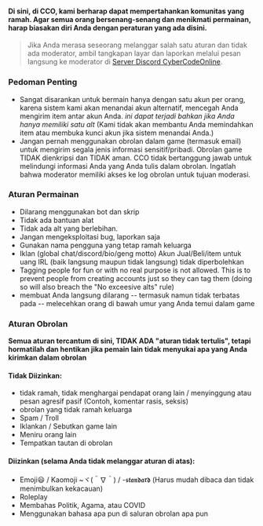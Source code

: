 

#### Di sini, di CCO, kami berharap dapat mempertahankan komunitas yang ramah. Agar semua orang bersenang-senang dan menikmati permainan, harap biasakan diri Anda dengan peraturan yang ada disini.

> Jika Anda merasa seseorang melanggar salah satu aturan dan tidak ada moderator, ambil tangkapan layar dan laporkan melalui pesan langsung ke moderator di [Server  Discord CyberCodeOnline](https://discord.gg/JREx8xz).

### Pedoman Penting
* Sangat disarankan untuk bermain hanya dengan satu akun per orang, karena sistem kami akan menandai akun alternatif, mencegah Anda mengirim item antar akun Anda. *ini dapat terjadi bahkan jika Anda hanya memiliki satu alt* (Kami tidak akan membantu Anda memindahkan item atau membuka kunci akun jika sistem menandai Anda.)
* Jangan pernah menggunakan obrolan dalam game (termasuk email) untuk mengirim segala jenis informasi sensitif/pribadi. Obrolan game TIDAK dienkripsi dan TIDAK aman. CCO tidak bertanggung jawab untuk melindungi informasi Anda yang Anda tulis dalam obrolan. Ingatlah bahwa moderator memiliki akses ke log obrolan untuk tujuan moderasi.


### Aturan Permainan
* Dilarang menggunakan bot dan skrip
* Tidak ada bantuan alat
* Tidak ada alt yang berlebihan.
* Jangan mengeksploitasi bug, laporkan saja
* Gunakan nama pengguna yang tetap ramah keluarga
* Iklan (global chat/discord/bio/geng motto) Akun Jual/Beli/item untuk uang IRL (baik langsung maupun tidak langsung) tidak diperbolehkan
* Tagging people for fun or with no real purpose is not allowed. This is to prevent people from creating accounts just so they can tag them (doing so will also breach the "No exceesive alts" rule) 
* membuat Anda langsung dilarang -- termasuk namun tidak terbatas pada -- melecehkan orang di bawah umur yang Anda temui dalam game

### Aturan Obrolan
**Semua aturan tercantum di sini, TIDAK ADA "aturan tidak tertulis", tetapi hormatilah dan hentikan jika pemain lain tidak menyukai apa yang Anda kirimkan dalam obrolan**
#### Tidak Diizinkan:  
* tidak ramah, tidak menghargai pendapat orang lain / menyinggung atau pesan agresif pasif (Contoh, komentar rasis, seksis) 
* obrolan yang tidak ramah keluarga 
* Spam / Troll 
* Iklankan / Sebutkan game lain 
* Meniru orang lain 
* Tempatkan tautan di obrolan 

#### Diizinkan (selama Anda tidak melanggar aturan di atas):
* Emoji😃 / Kaomoji ~ヾ(＾∇＾) / -𝖘𝖙𝖆𝖓𝖉𝖆𝖗𝖉 (Harus mudah dibaca dan tidak menimbulkan kekacauan) 
* Roleplay
* Membahas Politik, Agama, atau COVID
* Menggunakan bahasa apa pun di saluran obrolan apa pun 
